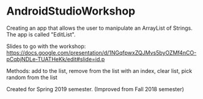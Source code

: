 # AndroidStudioWorkshop

Creating an app that allows the user to manipulate an ArrayList of Strings. The app is called "EditList".

Slides to go with the workshop: https://docs.google.com/presentation/d/1NGqfpwxZQJMvs5byOZMf4nCO-pCqbjNDLe-TUATHeKk/edit#slide=id.p

Methods: add to the list, remove from the list with an index, clear list, pick random from the list

Created for Spring 2019 semester. (Improved from Fall 2018 semester)

